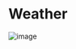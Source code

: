 # Weather
![image](https://github.com/IvanPorozov/Weather/assets/139009015/dcba1691-047f-49a6-94c7-b2b882e7d457)
